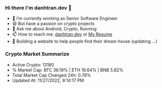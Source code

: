 ### Hi there I'm danhtran.dev 👋

- 🔭 I’m currently working as Senior Software Engineer
- 😄 But have a passion on crypto projects
- 💬 Ask me about Android, Crypto, Running 
- 📫 How to reach me: <a href="https://danhtran.dev" target="_blank">danhtran.dev</a> or <a href="Dan-Resume.pdf" target="_blank">My Resume</a>
- 🌱 Building a website to help people find their dream house (updating ...)

### Crypto Market Summarize
- Active Crypto: 13180
- % Market Cap: BTC 36.19% | ETH 16.64% | BNB 5.82%
- Total Market Cap Changed 24h: 0.76%
- Updated At: 11/27/2022, 9:14:17 PM
